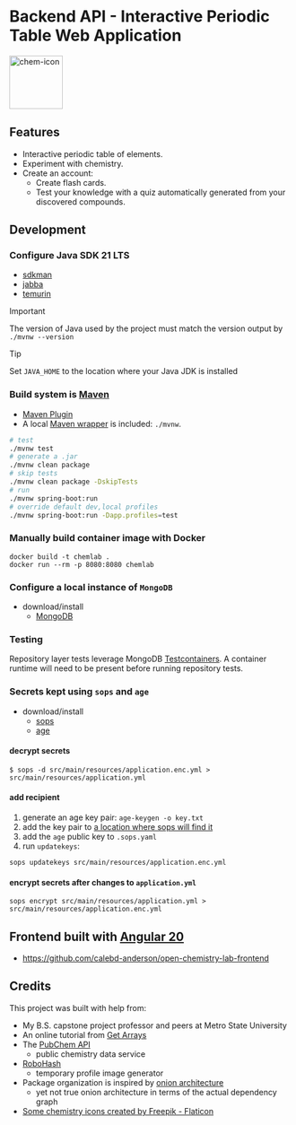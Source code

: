 # Backend API - Interactive Periodic Table Web Application

<img src="/src/main/resources/static/images/chemistry.png" width="auto" height="95"  alt="chem-icon"/>

## Features
- Interactive periodic table of elements.
- Experiment with chemistry.
- Create an account:
  - Create flash cards.
  - Test your knowledge with a quiz automatically generated from your discovered compounds.

## Development
### Configure Java SDK 21 LTS
- [sdkman](https://sdkman.io/install/)
- [jabba](https://github.com/shyiko/jabba)
- [temurin](https://adoptium.net/temurin/releases/?version=21&os=any&arch=any)

>[!IMPORTANT]
>The version of Java used by the project must match the version output by `./mvnw --version`

>[!TIP]
>Set `JAVA_HOME` to the location where your Java JDK is installed

### Build system is [Maven](https://maven.apache.org/download.cgi)
- [Maven Plugin](https://docs.spring.io/spring-boot/maven-plugin/goals.html)
- A local [Maven wrapper](https://maven.apache.org/tools/wrapper/) is included: `./mvnw`.
```bash
# test
./mvnw test
# generate a .jar
./mvnw clean package
# skip tests
./mvnw clean package -DskipTests
# run
./mvnw spring-boot:run
# override default dev,local profiles
./mvnw spring-boot:run -Dapp.profiles=test
```
### Manually build container image with Docker
```
docker build -t chemlab .
docker run --rm -p 8080:8080 chemlab
```
### Configure a local instance of `MongoDB`
- download/install
    - [MongoDB](https://www.mongodb.com/docs/manual/tutorial/install-mongodb-on-os-x/)
### Testing
Repository layer tests leverage MongoDB [Testcontainers](https://testcontainers.com/). A container runtime will need to be present before running repository tests.
### Secrets kept using `sops` and `age`
- download/install
  - [sops](https://github.com/getsops/sops?tab=readme-ov-file#encrypting-using-age)
  - [age](https://github.com/FiloSottile/age?tab=readme-ov-file#installation)
#### decrypt secrets
```
$ sops -d src/main/resources/application.enc.yml > src/main/resources/application.yml
```
#### add recipient
1. generate an age key pair: `age-keygen -o key.txt`
2. add the key pair to [a location where sops will find it](https://github.com/getsops/sops?tab=readme-ov-file#encrypting-using-age)
3. add the `age` public key to `.sops.yaml`
4. run `updatekeys`:
```
sops updatekeys src/main/resources/application.enc.yml
```
#### encrypt secrets after changes to `application.yml`
```
sops encrypt src/main/resources/application.yml > src/main/resources/application.enc.yml
```
## Frontend built with [Angular 20](https://angular.dev/)
- https://github.com/calebd-anderson/open-chemistry-lab-frontend

## Credits
This project was built with help from:
- My B.S. capstone project professor and peers at Metro State University
- An online tutorial from [Get Arrays](https://www.getarrays.io/)
- The [PubChem API](https://pubchem.ncbi.nlm.nih.gov/docs/pug-rest-tutorial)
  - public chemistry data service
- [RoboHash](https://robohash.org/)
  - temporary profile image generator
- Package organization is inspired by [onion architecture](https://jeffreypalermo.com/2008/07/the-onion-architecture-part-1/)
  - yet not true onion architecture in terms of the actual dependency graph
- <a href="https://www.flaticon.com/free-icons/chemistry" title="chemistry icons">Some chemistry icons created by Freepik - Flaticon</a>
